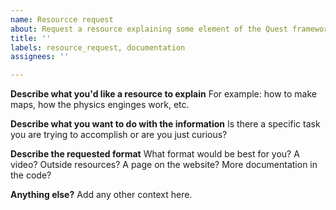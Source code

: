 ```yaml
---
name: Resourcce request
about: Request a resource explaining some element of the Quest framework
title: ''
labels: resource_request, documentation
assignees: ''

---
```


**Describe what you'd like a resource to explain**
For example: how to make maps, how the physics enginges work, etc.

**Describe what you want to do with the information**
Is there a specific task you are trying to accomplish or are you just curious?

**Describe the requested format**
What format would be best for you? A video? Outside resources? A page on the website? More documentation in the code?

**Anything else?**
Add any other context here.
